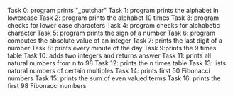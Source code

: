 Task 0: program prints "_putchar"
Task 1: program prints the alphabet in lowercase
Task 2: program prints the alphabet 10 times
Task 3: program checks for lower case characters
Task 4: program checks for alphabetic character
Task 5: program prints the sign of a number
Task 6: program computes the absolute value of an integer
Task 7: prints the last digit of a number
Task 8: prints every minute of the day
Task 9:prints the 9 times table
Task 10: adds two integers and returns answer
Task 11: prints all natural numbers from n to 98
Task 12: prints the n times table
Task 13: lists natural numbers of certain multiples
Task 14: prints first 50  Fibonacci numbers
Task 15: prints the sum of even valued terms
Task 16: prints the first 98  Fibonacci numbers
